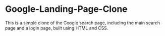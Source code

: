 # Google-Landing-Page-Clone

This is a simple clone of the Google search page, including the main search page and a login page, built using HTML and CSS.

